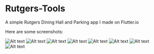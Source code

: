 # Rutgers-Tools
A simple Rutgers Dining Hall and Parking app I made on Flutter.io

Here are some screenshots:

![Alt text](assets/Screenshot_1543991254.png)
![Alt text](assets/Screenshot_1543991274.png)
![Alt text](assets/Screenshot_1543991287.png)
![Alt text](assets/Screenshot_1543991297.png)
![Alt text](assets/Screenshot_1543991335.png)
![Alt text](assets/Screenshot_1543991311.png)
![Alt text](assets/Screenshot_1543991322.png)
![Alt text](assets/Screenshot_1543991327.png)

